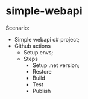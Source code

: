 # simple-webapi

Scenario:
- Simple webapi c# project;
- Github actions
  -  Setup envs;
  -  Steps
     -  Setup .net version;
     -  Restore
     -  Build
     -  Test
     -  Publish
